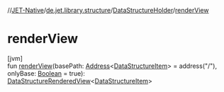 //[JET-Native](../../../index.md)/[de.jet.library.structure](../index.md)/[DataStructureHolder](index.md)/[renderView](render-view.md)

# renderView

[jvm]\
fun [renderView](render-view.md)(basePath: [Address](../../de.jet.library.tool.smart.positioning/-address/index.md)&lt;[DataStructureItem](../-data-structure-item/index.md)&gt; = address("/"), onlyBase: [Boolean](https://kotlinlang.org/api/latest/jvm/stdlib/kotlin/-boolean/index.html) = true): [DataStructureRenderedView](../-data-structure-rendered-view/index.md)&lt;[DataStructureItem](../-data-structure-item/index.md)&gt;
